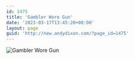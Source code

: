 ```yaml
---
id: 1475
title: 'Gambler Wore Gun'
date: '2023-03-17T13:45:20+00:00'
layout: page
guid: 'http://new.andydixon.com/?page_id=1475'
---
```


![Gambler Wore Gun](https://i0.wp.com/assets.g8x2.ldn.idrivee2-23.com/posters/Gambler%20Wore%20Gun%2001.jpg?w=1200&ssl=1 "Gambler Wore Gun")